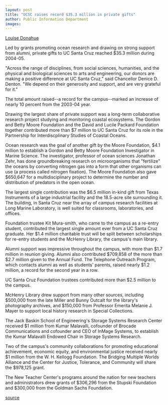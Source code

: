 ```yaml
---
layout: post
title: "UCSC raises record $35.3 million in private gifts"
author: Public Information Department
images:
---
```


  
[Louise Donahue][1]

Led by grants promoting ocean research and drawing on strong support from alumni, private gifts to UC Santa Cruz reached $35.3 million during 2004-05.

"Across the range of disciplines, from social sciences, humanities, and the physical and biological sciences to arts and engineering, our donors are making a positive difference at UC Santa Cruz," said Chancellor Denice D. Denton. "We depend on their generosity and support, and are very grateful for it."

The total amount raised--a record for the campus--marked an increase of nearly 10 percent from the 2003-04 year.

Drawing the largest share of private support was a long-term collaborative research project studying and monitoring coastal ecosystems. The Gordon and Betty Moore Foundation and the David and Lucile Packard Foundation together contributed more than $7 million to UC Santa Cruz for its role in the Partnership for Interdiscplinary Studies of Coastal Oceans.

Ocean research was the goal of another gift by the Moore Foundation, $4.1 million to establish a Gordon and Betty Moore Foundation Investigator in Marine Science. The investigator, professor of ocean sciences Jonathan Zehr, has done groundbreaking research on microorganisms that "fertilize" the oceans by converting nitrogen gas into a form that other organisms can use (a process called nitrogen fixation). The Moore Foundation also gave $650,647 for a multidisciplinary project to determine the number and distribution of predators in the open ocean.

The largest single contribution was the $6.5 million in-kind gift from Texas Instruments of a large industrial facility and the 18.5-acre site surrounding it. The building, in Santa Cruz near the array of campus research facilities at Long Marine Laboratory, is well suited for classrooms, laboratories, and offices.

Foundation trustee Kit Mura-smith, who came to the campus as a re-entry student, contributed the largest single amount ever from a UC Santa Cruz graduate. Her $1.4 million charitable trust will be split between scholarships for re-entry students and the McHenry Library, the campus's main library.

Alumni support was impressive throughout the campus, with more than $1.7 million in reunion giving. Alumni also contributed $709,858 of the more than $2.7 million given to the Annual Fund. The Telephone Outreach Program, which contacts alumni as well as students' parents, raised nearly $1.2 million, a record for the second year in a row.

UC Santa Cruz Foundation trustees contributed more than $2.5 million to the campus.

McHenry Library drew support from many other sources, including $500,000 from the late Miller and Bunny Outcalt for the library's photography archives, and $150,000 from Professor Emerita Melanie J. Mayer to support local history research in Special Collections.

The Jack Baskin School of Engineering's Storage Systems Research Center received $1 million from Kumar Malavalli, cofounder of Brocade Communications and cofounder and CEO of InMage Systems, to establish the Kumar Malavalli Endowed Chair in Storage Systems Research.

Two of the campus's community collaborations for promoting educational achievement, economic equity, and environmental justice received nearly $1 million from the W. H. Kellogg Foundation. The Bridging Multiple Worlds Alliance and the Center for Justice, Tolerance, and Community will share the $978,125 grant.

The New Teacher Center's programs around the nation for new teachers and administrators drew grants of $306,296 from the Stupski Foundation and $300,000 from the Goldman Sachs Foundation.

[1]: mailto:ldonahue@ucsc.edu

[source](http://www1.ucsc.edu/currents/05-06/09-19/fundraising.asp "Permalink to fundraising")
